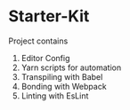 # Starter-Kit

Project contains

1. Editor Config
2. Yarn scripts for automation
3. Transpiling with Babel
4. Bonding with Webpack
5. Linting with EsLint
